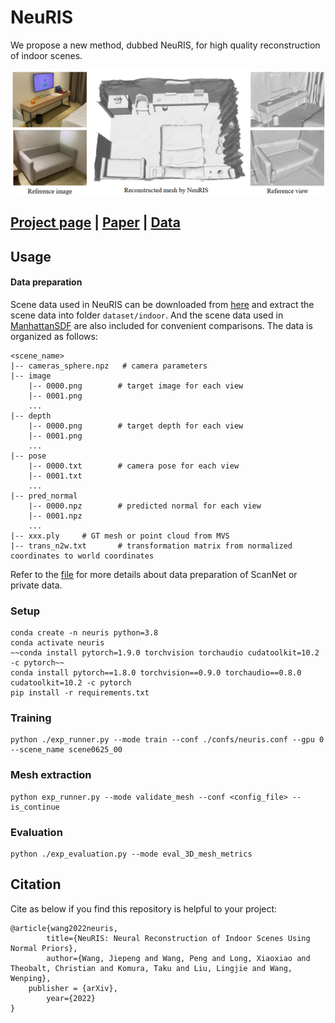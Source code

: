 # NeuRIS
We propose a new method, dubbed NeuRIS, for high quality reconstruction of indoor scenes. 

![](./doc/teaser.png)

## [Project page](https://jiepengwang.github.io/NeuRIS/) |  [Paper](https://arxiv.org/abs/2206.13597) | [Data](https://connecthkuhk-my.sharepoint.com/:f:/g/personal/jiepeng_connect_hku_hk/Er7bpbBAxMBBnZfDvdvrO1kBu2tkTpnMw9XXfeuQzkwOlA?e=Yf0Bbj)


## Usage

#### Data preparation
Scene data used in NeuRIS can be downloaded from [here](https://connecthkuhk-my.sharepoint.com/:f:/g/personal/jiepeng_connect_hku_hk/ElKcK1sus9pLnARZ_e9l-IcBS6cE-6w8xt34bMsvMAiuIQ?e=0z1eka) and extract the scene data into folder `dataset/indoor`. And the scene data used in [ManhattanSDF](https://github.com/zju3dv/manhattan_sdf) are also included for convenient comparisons.
The data is organized as follows:
```
<scene_name>
|-- cameras_sphere.npz   # camera parameters
|-- image
    |-- 0000.png        # target image for each view
    |-- 0001.png
    ...
|-- depth
    |-- 0000.png        # target depth for each view
    |-- 0001.png
    ...
|-- pose
    |-- 0000.txt        # camera pose for each view
    |-- 0001.txt
    ...
|-- pred_normal
    |-- 0000.npz        # predicted normal for each view
    |-- 0001.npz
    ...
|-- xxx.ply		# GT mesh or point cloud from MVS
|-- trans_n2w.txt       # transformation matrix from normalized coordinates to world coordinates
```

Refer to the [file](https://github.com/jiepengwang/NeuRIS/blob/main/preprocess/README.md) for more details about data preparation of ScanNet or private data.


### Setup
```
conda create -n neuris python=3.8
conda activate neuris
~~conda install pytorch=1.9.0 torchvision torchaudio cudatoolkit=10.2 -c pytorch~~
conda install pytorch==1.8.0 torchvision==0.9.0 torchaudio==0.8.0 cudatoolkit=10.2 -c pytorch
pip install -r requirements.txt
```

### Training

```
python ./exp_runner.py --mode train --conf ./confs/neuris.conf --gpu 0 --scene_name scene0625_00
```

### Mesh extraction
```
python exp_runner.py --mode validate_mesh --conf <config_file> --is_continue
```

### Evaluation
```
python ./exp_evaluation.py --mode eval_3D_mesh_metrics
```

## Citation
Cite as below if you find this repository is helpful to your project:

```
@article{wang2022neuris,
      	title={NeuRIS: Neural Reconstruction of Indoor Scenes Using Normal Priors}, 
      	author={Wang, Jiepeng and Wang, Peng and Long, Xiaoxiao and Theobalt, Christian and Komura, Taku and Liu, Lingjie and Wang, Wenping},
	publisher = {arXiv},
      	year={2022}
}
```
